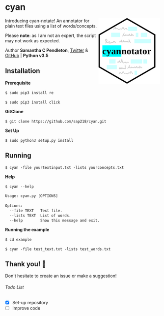 # cyan

<img src="cyan.png" align="right" alt="cyan annotate logo" width="200">

Introducing cyan-notate! An annotator for plain text files using a list of words/concepts.

Please **note**: as I am not an expert, the script may not work as expected. 

Author __Samantha C Pendleton__, [Twitter](https://twitter.com/sap218) & [GitHub](https://github.com/sap218) | **Python v3.5**

## Installation

**Prerequisite**

`$ sudo pip3 install re`

`$ sudo pip3 install click`

**GitClone**

`$ git clone https://github.com/sap218/cyan.git`

**Set Up**

`$ sudo python3 setup.py install` 

## Running

```
$ cyan -file yourtextinput.txt -lists yourconcepts.txt
```

**Help**

`$ cyan --help`

```
Usage: cyan.py [OPTIONS]

Options:
  --file TEXT   Text file.
  --lists TEXT  List of words.
  --help        Show this message and exit.
```

**Running the example**

`$ cd example` 

`$ cyan -file test_text.txt -lists test_words.txt`

## Thank you! :abcd:

Don't hesitate to create an issue or make a suggestion!

###### Todo List
- [x] Set-up repository
- [ ] Improve code
